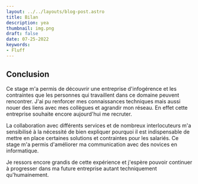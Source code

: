 ```yaml
---
layout: ../../layouts/blog-post.astro
title: Bilan 
description: yea
thumbnail: img.png
draft: false
date: 07-25-2022
keywords:
- Fluff
---
```

## Conclusion
Ce stage m'a permis de découvrir une entreprise d'infogérence et les contraintes que les personnes qui travaillent dans ce domaine peuvent rencontrer.
J'ai pu renforcer mes connaissances techniques mais aussi nouer des liens avec mes collègues et agrandir mon réseau. En effet cette entreprise souhaite encore aujourd'hui me recruter.

La collaboration avec différents services et de nombreux interlocuteurs m'a sensibilisé à la nécessité de bien expliquer pourquoi il est indispensable de mettre en place certaines solutions et contraintes pour les salariés.
Ce stage m'a permis d'améliorer ma communication avec des novices en informatique.

Je ressors encore grandis de cette expérience et j'espère pouvoir continuer à progresser dans ma future entreprise autant techniquement qu'humainement.